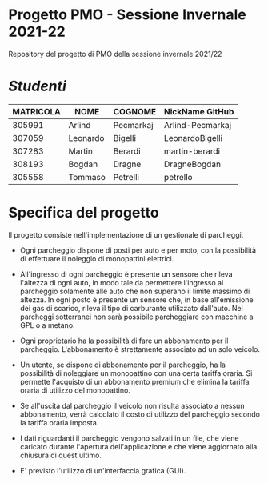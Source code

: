 # Progetto PMO - Sessione Invernale 2021-22
Repository del progetto di PMO della sessione invernale 2021/22
<br>
# *Studenti*
| MATRICOLA | NOME     | COGNOME   | NickName GitHub  |
|-----------|----------|-----------| -----------------|
| 305991    | Arlind   | Pecmarkaj | Arlind-Pecmarkaj |
| 307059    | Leonardo | Bigelli   | LeonardoBigelli  |
| 307283    | Martin   | Berardi   | martin-berardi   |
| 308193    | Bogdan   | Dragne    | DragneBogdan     |
| 305558    | Tommaso  | Petrelli  | petrello         |

# Specifica del progetto
Il progetto consiste nell'implementazione di un gestionale di parcheggi.
 - Ogni parcheggio dispone di posti per auto e per moto, con la possibilità di effettuare il noleggio di monopattini elettrici.
 - All'ingresso di ogni parcheggio è presente un sensore che rileva l'altezza di ogni auto, in modo tale da permettere
   l'ingresso al parcheggio solamente alle auto che non superano il limite massimo di altezza.
   In ogni posto è presente un sensore che, in base all'emissione dei gas di scarico, rileva il tipo di carburante utilizzato dall'auto.
   Nei parcheggi sotterranei non sarà possibile parcheggiare con macchine a GPL o a metano.

 - Ogni proprietario ha la possibilità di fare un abbonamento per il parcheggio.
   L'abbonamento è strettamente associato ad un solo veicolo.
 - Un utente, se dispone di abbonamento per il parcheggio, ha la possibilità di noleggiare un monopattino con una certa
   tariffa oraria. Si permette l'acquisto di un abbonamento premium che elimina la tariffa oraria di utilizzo del monopattino.
 - Se all'uscita dal parcheggio il veicolo non risulta associato a nessun abbonamento, verrà calcolato il costo di
   utilizzo del parcheggio secondo la tariffa oraria imposta.

 - I dati riguardanti il parcheggio vengono salvati in un file, che viene caricato durante l'apertura dell'applicazione
   e che viene aggiornato alla chiusura di quest'ultimo.
 - E' previsto l'utilizzo di un'interfaccia grafica (GUI).
